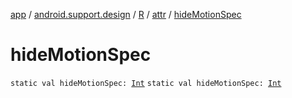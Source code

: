 [app](../../../index.md) / [android.support.design](../../index.md) / [R](../index.md) / [attr](index.md) / [hideMotionSpec](./hide-motion-spec.md)

# hideMotionSpec

`static val hideMotionSpec: `[`Int`](https://kotlinlang.org/api/latest/jvm/stdlib/kotlin/-int/index.html)
`static val hideMotionSpec: `[`Int`](https://kotlinlang.org/api/latest/jvm/stdlib/kotlin/-int/index.html)